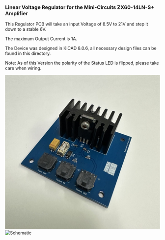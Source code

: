 ### Linear Voltage Regulator for the Mini-Circuits ZX60-14LN-S+ Amplifier

This Regulator PCB will take an input Voltage of 8.5V to 21V and step it down to a stable 6V. 

The maximum Output Current is 1A.

The Device was designed in KiCAD 8.0.6, all necessary design files can be found in this directory.

Note: As of this Version the polarity of the Status LED is flipped, please take care when wiring. 

<img src="Images/LDO_PSU_real.png" alt="Linear Voltage Regulator" style="width:250;"/>
<img src="LDO_PSU_Schematic" alt="Schematic" style="width:250;"/>
